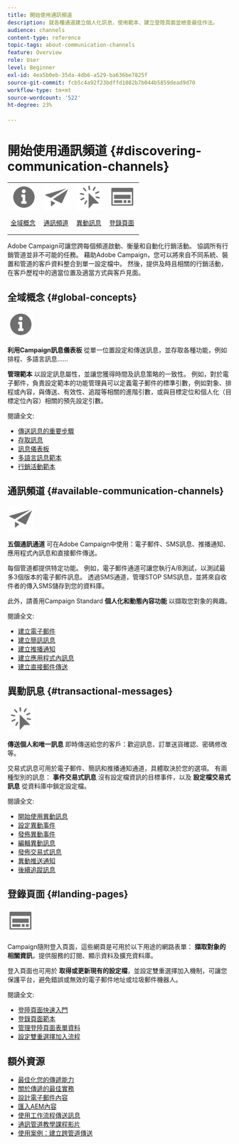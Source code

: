 ```yaml
---
title: 開始使用通訊頻道
description: 就各種通道建立個人化訊息，使用範本、建立登陸頁面並檢查最佳作法。
audience: channels
content-type: reference
topic-tags: about-communication-channels
feature: Overview
role: User
level: Beginner
exl-id: 4ea5b0eb-35da-4db6-a529-ba636be7825f
source-git-commit: fcb5c4a92f23bdffd1082b7b044b5859dead9d70
workflow-type: tm+mt
source-wordcount: '522'
ht-degree: 23%

---
```


# 開始使用通訊頻道 {#discovering-communication-channels}

<table>
<tr>
<td><img src="assets/do-not-localize/icon_concepts.svg" width="60px"><p><a href="#global-concepts">全域概念</a></p></td>
<td><img src="assets/do-not-localize/icon_channels.svg" width="60px"><p><a href="#available-communication-channels">通訊頻道</a></p></td>
<td><img src="assets/do-not-localize/icon_transactional.svg" width="60px"><p><a href="#transactional-messages">異動訊息</a></p></td>
<td><img src="assets/do-not-localize/icon_landing.svg" width="60px"><p><a href="#landing-pages">登錄頁面</a></p></td></tr>
</table>

Adobe Campaign可讓您跨每個頻道啟動、衡量和自動化行銷活動。
協調所有行銷管道並非不可能的任務。 藉助Adobe Campaign，您可以將來自不同系統、裝置和管道的客戶資料整合到單一設定檔中。 然後，提供及時且相關的行銷活動，在客戶歷程中的適當位置及適當方式與客戶見面。

## 全域概念 {#global-concepts}

<img src="assets/do-not-localize/icon_concepts.svg" width="60px">

**利用Campaign訊息儀表板** 從單一位置設定和傳送訊息，並存取各種功能，例如排程、多語言訊息……

**管理範本** 以設定訊息屬性，並讓您獲得時間及訊息策略的一致性。 例如，對於電子郵件，負責設定範本的功能管理員可以定義電子郵件的標準引數，例如對象、排程或內容，與傳送、有效性、追蹤等相關的進階引數，或與目標定位和個人化（目標定位內容）相關的預先設定引數。

閱讀全文:

* [傳送訊息的重要步驟](../../channels/using/key-steps-to-send-a-message.md)
* [存取訊息](../../channels/using/accessing-messages.md)
* [訊息儀表板](../../channels/using/message-dashboard.md)
* [多語言訊息範本](../../channels/using/multilingual-messages-template.md)
* [行銷活動範本](../../start/using/marketing-activity-templates.md)

## 通訊頻道 {#available-communication-channels}

<img src="assets/do-not-localize/icon_channels.svg"  width="60px">

**五個通訊通道** 可在Adobe Campaign中使用：電子郵件、SMS訊息、推播通知、應用程式內訊息和直接郵件傳送。

每個管道都提供特定功能。 例如，電子郵件通道可讓您執行A/B測試，以測試最多3個版本的電子郵件訊息。 透過SMS通道，管理STOP SMS訊息，並將來自收件者的傳入SMS儲存到您的資料庫。

此外，請善用Campaign Standard **個人化和動態內容功能** 以擷取您對象的興趣。

閱讀全文:

* [建立電子郵件](../../channels/using/about-emails.md)
* [建立簡訊訊息](../../channels/using/about-sms-messages.md)
* [建立推播通知](../../channels/using/about-push-notifications.md)
* [建立應用程式內訊息](../../channels/using/about-in-app-messaging.md)
* [建立直接郵件傳送](../../channels/using/about-direct-mail.md)

## 異動訊息 {#transactional-messages}

<img src="assets/do-not-localize/icon_transactional.svg" width="60px">

**傳送個人和唯一訊息** 即時傳送給您的客戶：歡迎訊息、訂單送貨確認、密碼修改等。

交易式訊息可用於電子郵件、簡訊和推播通知通道，具體取決於您的選項。 有兩種型別的訊息： **事件交易式訊息** 沒有設定檔資訊的目標事件，以及 **設定檔交易式訊息** 從資料庫中鎖定設定檔。

閱讀全文:

* [開始使用異動訊息](../../channels/using/getting-started-with-transactional-msg.md)
* [設定異動事件](../../channels/using/configuring-transactional-event.md)
* [發佈異動事件](../../channels/using/publishing-transactional-event.md)
* [編輯異動訊息](../../channels/using/editing-transactional-message.md)
* [發佈交易式訊息](../../channels/using/publishing-transactional-message.md)
* [異動推送通知](../../channels/using/transactional-push-notifications.md)
* [後續追蹤訊息](../../channels/using/follow-up-messages.md)

## 登錄頁面 {#landing-pages}

<img src="assets/do-not-localize/icon_landing.svg" width="60px">

Campaign隨附登入頁面，這些網頁是可用於以下用途的網路表單： **擷取對象的相關資訊**，提供服務的訂閱、顯示資料及擴充資料庫。

登入頁面也可用於 **取得或更新現有的設定檔**，並設定雙重選擇加入機制，可讓您保護平台，避免錯誤或無效的電子郵件地址或垃圾郵件機器人。

閱讀全文:

* [登陸頁面快速入門](../../channels/using/getting-started-with-landing-pages.md)
* [登錄頁面範本](../../channels/using/landing-page-templates.md)
* [管理登陸頁面表單資料](../../channels/using/managing-landing-page-form-data.md)
* [設定雙重選擇加入流程](../../channels/using/setting-up-a-double-opt-in-process.md)

## 額外資源

* [最佳化您的傳遞能力](../../sending/using/about-deliverability.md)
* [關於傳遞的最佳實務](../../sending/using/delivery-best-practices.md)
* [設計電子郵件內容](../../designing/using/designing-content-in-adobe-campaign.md)
* [匯入AEM內容](../../integrating/using/creating-email-experience-manager.md)
* [使用工作流程傳送訊息](../../automating/using/about-channel-activities.md)
* [通訊管道教學課程影片](https://experienceleague.adobe.com/docs/campaign-standard-learn/tutorials/communication-channels/email/create-email-from-homepage.html?lang=zh-Hant)
* [使用案例：建立跨管道傳送](../../automating/using/workflow-cross-channel-delivery.md)

